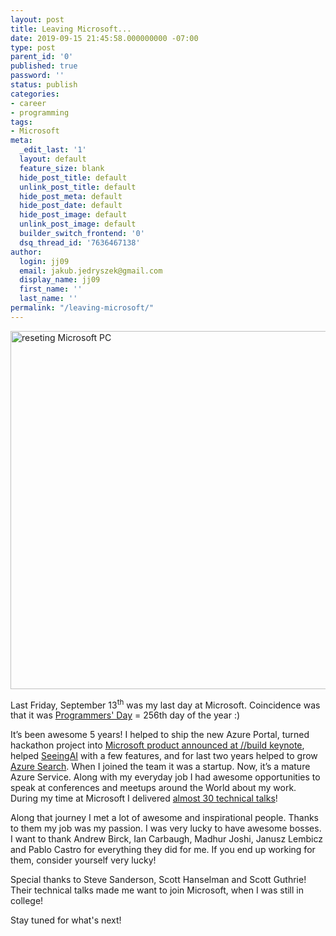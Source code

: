 ```yaml
---
layout: post
title: Leaving Microsoft...
date: 2019-09-15 21:45:58.000000000 -07:00
type: post
parent_id: '0'
published: true
password: ''
status: publish
categories:
- career
- programming
tags:
- Microsoft
meta:
  _edit_last: '1'
  layout: default
  feature_size: blank
  hide_post_title: default
  unlink_post_title: default
  hide_post_meta: default
  hide_post_date: default
  hide_post_image: default
  unlink_post_image: default
  builder_switch_frontend: '0'
  dsq_thread_id: '7636467138'
author:
  login: jj09
  email: jakub.jedryszek@gmail.com
  display_name: jj09
  first_name: ''
  last_name: ''
permalink: "/leaving-microsoft/"
---
```

<p><img class="aligncenter size-full wp-image-19762" src="{{ site.baseurl }}/assets/2019/09/reseting-Microsoft-PC.png" alt="reseting Microsoft PC" width="900" height="573" /></p>
<p style="font-weight: 400;">Last Friday, September 13<sup>th</sup> was my last day at Microsoft. Coincidence was that it was <a href="https://en.wikipedia.org/wiki/Day_of_the_Programmer">Programmers' Day</a> = 256th day of the year :)</p>
<p style="font-weight: 400;">It’s been awesome 5 years! I helped to ship the new Azure Portal, turned hackathon project into <a href="https://nam06.safelinks.protection.outlook.com/?url=https%3A%2F%2Fjj09.net%2Funder-the-hood-of-the-azure-mobile-app%2F&amp;data=02%7C01%7CJakub.Jedryszek%40microsoft.com%7C33b8446145004648004d08d738568fb0%7C72f988bf86f141af91ab2d7cd011db47%7C1%7C0%7C637039816778789313&amp;sdata=sLxXSgDWO%2F1WFPOUGp%2FgW1Fwfgtudjkh%2BuZzIwdBY2Y%3D&amp;reserved=0" data-saferedirecturl="https://www.google.com/url?q=https://nam06.safelinks.protection.outlook.com/?url%3Dhttps%253A%252F%252Fjj09.net%252Funder-the-hood-of-the-azure-mobile-app%252F%26data%3D02%257C01%257CJakub.Jedryszek%2540microsoft.com%257C33b8446145004648004d08d738568fb0%257C72f988bf86f141af91ab2d7cd011db47%257C1%257C0%257C637039816778789313%26sdata%3DsLxXSgDWO%252F1WFPOUGp%252FgW1Fwfgtudjkh%252BuZzIwdBY2Y%253D%26reserved%3D0&amp;source=gmail&amp;ust=1568582067190000&amp;usg=AFQjCNGjSvCzhnBaIDHIJXXQ96xjgfkMWA">Microsoft product announced at //build keynote</a>, helped <a href="https://nam06.safelinks.protection.outlook.com/?url=https%3A%2F%2Fjj09.net%2Fseeing-ai-photo-gallery%2F&amp;data=02%7C01%7CJakub.Jedryszek%40microsoft.com%7C33b8446145004648004d08d738568fb0%7C72f988bf86f141af91ab2d7cd011db47%7C1%7C0%7C637039816778789313&amp;sdata=B1VVvdvSl94u7tAaVhpPyiwCa9qlZgJCp2IHIwRSzKY%3D&amp;reserved=0" data-saferedirecturl="https://www.google.com/url?q=https://nam06.safelinks.protection.outlook.com/?url%3Dhttps%253A%252F%252Fjj09.net%252Fseeing-ai-photo-gallery%252F%26data%3D02%257C01%257CJakub.Jedryszek%2540microsoft.com%257C33b8446145004648004d08d738568fb0%257C72f988bf86f141af91ab2d7cd011db47%257C1%257C0%257C637039816778789313%26sdata%3DB1VVvdvSl94u7tAaVhpPyiwCa9qlZgJCp2IHIwRSzKY%253D%26reserved%3D0&amp;source=gmail&amp;ust=1568582067190000&amp;usg=AFQjCNGV0yMrqRwH-c5mJDSfQAjp-DEO6A">SeeingAI</a> with a few features, and for last two years helped to grow <a href="https://azure.microsoft.com/en-us/services/search">Azure Search</a>. When I joined the team it was a startup. Now, it’s a mature Azure Service. Along with my everyday job I had awesome opportunities to speak at conferences and meetups around the World about my work. During my time at Microsoft I delivered <a href="https://nam06.safelinks.protection.outlook.com/?url=https%3A%2F%2Fjj09.net%2Fspeaking%2F&amp;data=02%7C01%7CJakub.Jedryszek%40microsoft.com%7C33b8446145004648004d08d738568fb0%7C72f988bf86f141af91ab2d7cd011db47%7C1%7C0%7C637039816778799303&amp;sdata=oO0ivDnaqn5Ux8eVqcsbh1PeYslMeu8bq4ik12F6X18%3D&amp;reserved=0" data-saferedirecturl="https://www.google.com/url?q=https://nam06.safelinks.protection.outlook.com/?url%3Dhttps%253A%252F%252Fjj09.net%252Fspeaking%252F%26data%3D02%257C01%257CJakub.Jedryszek%2540microsoft.com%257C33b8446145004648004d08d738568fb0%257C72f988bf86f141af91ab2d7cd011db47%257C1%257C0%257C637039816778799303%26sdata%3DoO0ivDnaqn5Ux8eVqcsbh1PeYslMeu8bq4ik12F6X18%253D%26reserved%3D0&amp;source=gmail&amp;ust=1568582067190000&amp;usg=AFQjCNHgV0ngFLet2kQ0ok7G1c27fTkZ7Q">almost 30 technical talks</a>!</p>
<p style="font-weight: 400;">Along that journey I met a lot of awesome and inspirational people. Thanks to them my job was my passion. I was very lucky to have awesome bosses. I want to thank Andrew Birck, Ian Carbaugh, Madhur Joshi, Janusz Lembicz and Pablo Castro for everything they did for me. If you end up working for them, consider yourself very lucky!</p>
<p style="font-weight: 400;">Special thanks to Steve Sanderson, Scott Hanselman and Scott Guthrie! Their technical talks made me want to join Microsoft, when I was still in college!</p>
<p>Stay tuned for what's next!</p>
